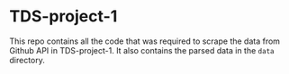 # TDS-project-1
This repo contains all the code that was required to scrape the data from Github API in TDS-project-1. It also contains the parsed data in the `data` directory.
